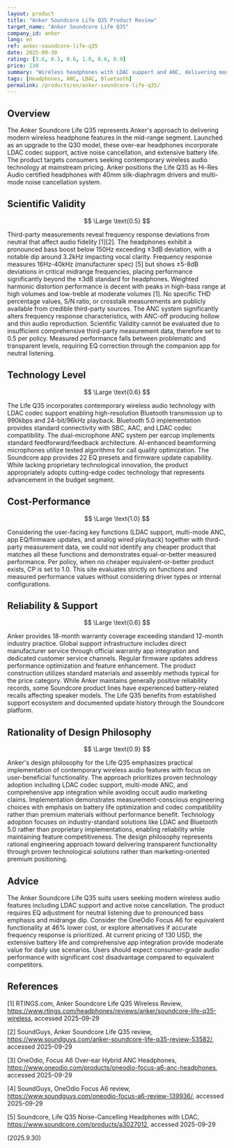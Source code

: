```yaml
---
layout: product
title: "Anker Soundcore Life Q35 Product Review"
target_name: "Anker Soundcore Life Q35"
company_id: anker
lang: en
ref: anker-soundcore-life-q35
date: 2025-09-30
rating: [3.6, 0.5, 0.6, 1.0, 0.6, 0.9]
price: 130
summary: "Wireless headphones with LDAC support and ANC, delivering moderate value with significant cost disadvantage against competitors"
tags: [Headphones, ANC, LDAC, Bluetooth]
permalink: /products/en/anker-soundcore-life-q35/
---
```


## Overview

The Anker Soundcore Life Q35 represents Anker's approach to delivering modern wireless headphone features in the mid-range segment. Launched as an upgrade to the Q30 model, these over-ear headphones incorporate LDAC codec support, active noise cancellation, and extensive battery life. The product targets consumers seeking contemporary wireless audio technology at mainstream pricing. Anker positions the Life Q35 as Hi-Res Audio certified headphones with 40mm silk-diaphragm drivers and multi-mode noise cancellation system.

## Scientific Validity

$$ \Large \text{0.5} $$

Third-party measurements reveal frequency response deviations from neutral that affect audio fidelity [1][2]. The headphones exhibit a pronounced bass boost below 150Hz exceeding ±3dB deviation, with a notable dip around 3.2kHz impacting vocal clarity. Frequency response measures 16Hz-40kHz (manufacturer spec) [5] but shows ±5-8dB deviations in critical midrange frequencies, placing performance significantly beyond the ±3dB standard for headphones. Weighted harmonic distortion performance is decent with peaks in high-bass range at high volumes and low-treble at moderate volumes [1]. No specific THD percentage values, S/N ratio, or crosstalk measurements are publicly available from credible third-party sources. The ANC system significantly alters frequency response characteristics, with ANC-off producing hollow and thin audio reproduction. Scientific Validity cannot be evaluated due to insufficient comprehensive third-party measurement data, therefore set to 0.5 per policy. Measured performance falls between problematic and transparent levels, requiring EQ correction through the companion app for neutral listening.

## Technology Level

$$ \Large \text{0.6} $$

The Life Q35 incorporates contemporary wireless audio technology with LDAC codec support enabling high-resolution Bluetooth transmission up to 990kbps and 24-bit/96kHz playback. Bluetooth 5.0 implementation provides standard connectivity with SBC, AAC, and LDAC codec compatibility. The dual-microphone ANC system per earcup implements standard feedforward/feedback architecture. AI-enhanced beamforming microphones utilize tested algorithms for call quality optimization. The Soundcore app provides 22 EQ presets and firmware update capability. While lacking proprietary technological innovation, the product appropriately adopts cutting-edge codec technology that represents advancement in the budget segment.

## Cost-Performance

$$ \Large \text{1.0} $$

Considering the user-facing key functions (LDAC support, multi-mode ANC, app EQ/firmware updates, and analog wired playback) together with third-party measurement data, we could not identify any cheaper product that matches all these functions and demonstrates equal-or-better measured performance. Per policy, when no cheaper equivalent-or-better product exists, CP is set to 1.0. This site evaluates strictly on functions and measured performance values without considering driver types or internal configurations.

## Reliability & Support

$$ \Large \text{0.6} $$

Anker provides 18-month warranty coverage exceeding standard 12-month industry practice. Global support infrastructure includes direct manufacturer service through official warranty app integration and dedicated customer service channels. Regular firmware updates address performance optimization and feature enhancement. The product construction utilizes standard materials and assembly methods typical for the price category. While Anker maintains generally positive reliability records, some Soundcore product lines have experienced battery-related recalls affecting speaker models. The Life Q35 benefits from established support ecosystem and documented update history through the Soundcore platform.

## Rationality of Design Philosophy

$$ \Large \text{0.9} $$

Anker's design philosophy for the Life Q35 emphasizes practical implementation of contemporary wireless audio features with focus on user-beneficial functionality. The approach prioritizes proven technology adoption including LDAC codec support, multi-mode ANC, and comprehensive app integration while avoiding occult audio marketing claims. Implementation demonstrates measurement-conscious engineering choices with emphasis on battery life optimization and codec compatibility rather than premium materials without performance benefit. Technology adoption focuses on industry-standard solutions like LDAC and Bluetooth 5.0 rather than proprietary implementations, enabling reliability while maintaining feature competitiveness. The design philosophy represents rational engineering approach toward delivering transparent functionality through proven technological solutions rather than marketing-oriented premium positioning.

## Advice

The Anker Soundcore Life Q35 suits users seeking modern wireless audio features including LDAC support and active noise cancellation. The product requires EQ adjustment for neutral listening due to pronounced bass emphasis and midrange dip. Consider the OneOdio Focus A6 for equivalent functionality at 46% lower cost, or explore alternatives if accurate frequency response is prioritized. At current pricing of 130 USD, the extensive battery life and comprehensive app integration provide moderate value for daily use scenarios. Users should expect consumer-grade audio performance with significant cost disadvantage compared to equivalent competitors.

## References

[1] RTINGS.com, Anker Soundcore Life Q35 Wireless Review, https://www.rtings.com/headphones/reviews/anker/soundcore-life-q35-wireless, accessed 2025-09-29

[2] SoundGuys, Anker Soundcore Life Q35 review, https://www.soundguys.com/anker-soundcore-life-q35-review-53582/, accessed 2025-09-29

[3] OneOdio, Focus A6 Over-ear Hybrid ANC Headphones, https://www.oneodio.com/products/oneodio-focus-a6-anc-headphones, accessed 2025-09-29

[4] SoundGuys, OneOdio Focus A6 review, https://www.soundguys.com/oneodio-focus-a6-review-139936/, accessed 2025-09-29

[5] Soundcore, Life Q35 Noise-Cancelling Headphones with LDAC, https://www.soundcore.com/products/a3027012, accessed 2025-09-29

(2025.9.30)